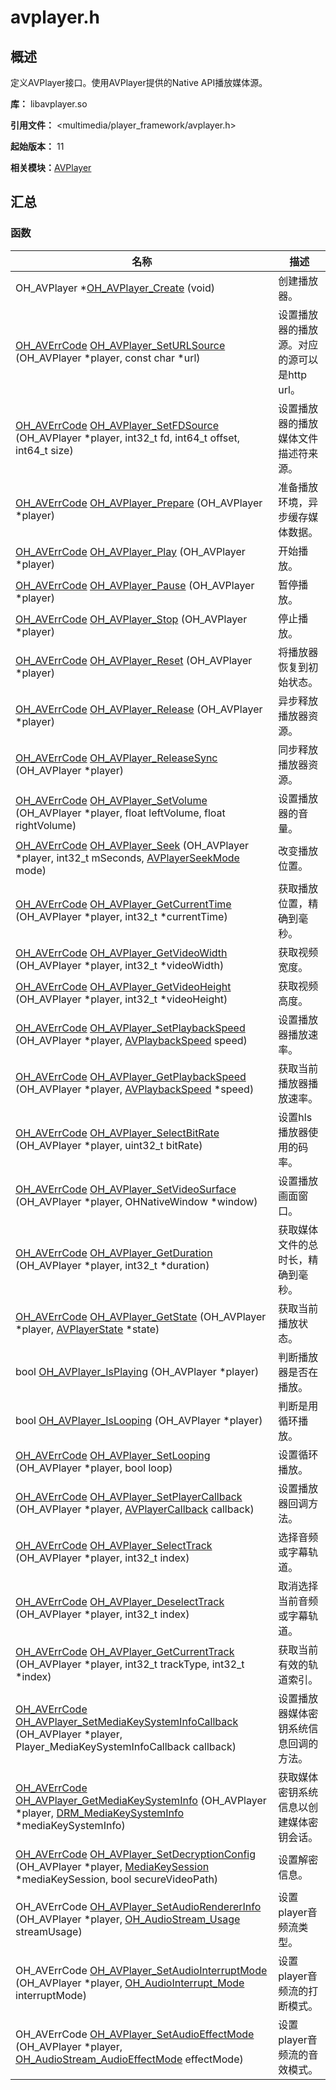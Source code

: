 # avplayer.h


## 概述

定义AVPlayer接口。使用AVPlayer提供的Native API播放媒体源。

**库：** libavplayer.so

**引用文件：** <multimedia/player_framework/avplayer.h>

**起始版本：** 11

**相关模块：**[AVPlayer](_a_v_player.md)


## 汇总


### 函数

| 名称 | 描述 | 
| -------- | -------- |
| OH_AVPlayer \*[OH_AVPlayer_Create](_a_v_player.md#oh_avplayer_create) (void) | 创建播放器。 | 
| [OH_AVErrCode](../apis-avcodec-kit/_core.md#oh_averrcode) [OH_AVPlayer_SetURLSource](_a_v_player.md#oh_avplayer_seturlsource) (OH_AVPlayer \*player, const char \*url) | 设置播放器的播放源。对应的源可以是http url。 | 
| [OH_AVErrCode](../apis-avcodec-kit/_core.md#oh_averrcode) [OH_AVPlayer_SetFDSource](_a_v_player.md#oh_avplayer_setfdsource) (OH_AVPlayer \*player, int32_t fd, int64_t offset, int64_t size) | 设置播放器的播放媒体文件描述符来源。 | 
| [OH_AVErrCode](../apis-avcodec-kit/_core.md#oh_averrcode) [OH_AVPlayer_Prepare](_a_v_player.md#oh_avplayer_prepare) (OH_AVPlayer \*player) | 准备播放环境，异步缓存媒体数据。 | 
| [OH_AVErrCode](../apis-avcodec-kit/_core.md#oh_averrcode) [OH_AVPlayer_Play](_a_v_player.md#oh_avplayer_play) (OH_AVPlayer \*player) | 开始播放。 | 
| [OH_AVErrCode](../apis-avcodec-kit/_core.md#oh_averrcode) [OH_AVPlayer_Pause](_a_v_player.md#oh_avplayer_pause) (OH_AVPlayer \*player) | 暂停播放。 | 
| [OH_AVErrCode](../apis-avcodec-kit/_core.md#oh_averrcode) [OH_AVPlayer_Stop](_a_v_player.md#oh_avplayer_stop) (OH_AVPlayer \*player) | 停止播放。 | 
| [OH_AVErrCode](../apis-avcodec-kit/_core.md#oh_averrcode) [OH_AVPlayer_Reset](_a_v_player.md#oh_avplayer_reset) (OH_AVPlayer \*player) | 将播放器恢复到初始状态。 | 
| [OH_AVErrCode](../apis-avcodec-kit/_core.md#oh_averrcode) [OH_AVPlayer_Release](_a_v_player.md#oh_avplayer_release) (OH_AVPlayer \*player) | 异步释放播放器资源。 | 
| [OH_AVErrCode](../apis-avcodec-kit/_core.md#oh_averrcode) [OH_AVPlayer_ReleaseSync](_a_v_player.md#oh_avplayer_releasesync) (OH_AVPlayer \*player) | 同步释放播放器资源。 | 
| [OH_AVErrCode](../apis-avcodec-kit/_core.md#oh_averrcode) [OH_AVPlayer_SetVolume](_a_v_player.md#oh_avplayer_setvolume) (OH_AVPlayer \*player, float leftVolume, float rightVolume) | 设置播放器的音量。 | 
| [OH_AVErrCode](../apis-avcodec-kit/_core.md#oh_averrcode) [OH_AVPlayer_Seek](_a_v_player.md#oh_avplayer_seek) (OH_AVPlayer \*player, int32_t mSeconds, [AVPlayerSeekMode](_a_v_player.md#avplayerseekmode) mode) | 改变播放位置。 | 
| [OH_AVErrCode](../apis-avcodec-kit/_core.md#oh_averrcode) [OH_AVPlayer_GetCurrentTime](_a_v_player.md#oh_avplayer_getcurrenttime) (OH_AVPlayer \*player, int32_t \*currentTime) | 获取播放位置，精确到毫秒。 | 
| [OH_AVErrCode](../apis-avcodec-kit/_core.md#oh_averrcode) [OH_AVPlayer_GetVideoWidth](_a_v_player.md#oh_avplayer_getvideowidth) (OH_AVPlayer \*player, int32_t \*videoWidth) | 获取视频宽度。 | 
| [OH_AVErrCode](../apis-avcodec-kit/_core.md#oh_averrcode) [OH_AVPlayer_GetVideoHeight](_a_v_player.md#oh_avplayer_getvideoheight) (OH_AVPlayer \*player, int32_t \*videoHeight) | 获取视频高度。 | 
| [OH_AVErrCode](../apis-avcodec-kit/_core.md#oh_averrcode) [OH_AVPlayer_SetPlaybackSpeed](_a_v_player.md#oh_avplayer_setplaybackspeed) (OH_AVPlayer \*player, [AVPlaybackSpeed](_a_v_player.md#avplaybackspeed) speed) | 设置播放器播放速率。 | 
| [OH_AVErrCode](../apis-avcodec-kit/_core.md#oh_averrcode) [OH_AVPlayer_GetPlaybackSpeed](_a_v_player.md#oh_avplayer_getplaybackspeed) (OH_AVPlayer \*player, [AVPlaybackSpeed](_a_v_player.md#avplaybackspeed) \*speed) | 获取当前播放器播放速率。 | 
| [OH_AVErrCode](../apis-avcodec-kit/_core.md#oh_averrcode) [OH_AVPlayer_SelectBitRate](_a_v_player.md#oh_avplayer_selectbitrate) (OH_AVPlayer \*player, uint32_t bitRate) | 设置hls播放器使用的码率。 | 
| [OH_AVErrCode](../apis-avcodec-kit/_core.md#oh_averrcode) [OH_AVPlayer_SetVideoSurface](_a_v_player.md#oh_avplayer_setvideosurface) (OH_AVPlayer \*player, OHNativeWindow \*window) | 设置播放画面窗口。 | 
| [OH_AVErrCode](../apis-avcodec-kit/_core.md#oh_averrcode) [OH_AVPlayer_GetDuration](_a_v_player.md#oh_avplayer_getduration) (OH_AVPlayer \*player, int32_t \*duration) | 获取媒体文件的总时长，精确到毫秒。 | 
| [OH_AVErrCode](../apis-avcodec-kit/_core.md#oh_averrcode) [OH_AVPlayer_GetState](_a_v_player.md#oh_avplayer_getstate) (OH_AVPlayer \*player, [AVPlayerState](_a_v_player.md#avplayerstate) \*state) | 获取当前播放状态。 | 
| bool [OH_AVPlayer_IsPlaying](_a_v_player.md#oh_avplayer_isplaying) (OH_AVPlayer \*player) | 判断播放器是否在播放。 | 
| bool [OH_AVPlayer_IsLooping](_a_v_player.md#oh_avplayer_islooping) (OH_AVPlayer \*player) | 判断是用循环播放。 | 
| [OH_AVErrCode](../apis-avcodec-kit/_core.md#oh_averrcode) [OH_AVPlayer_SetLooping](_a_v_player.md#oh_avplayer_setlooping) (OH_AVPlayer \*player, bool loop) | 设置循环播放。 | 
| [OH_AVErrCode](../apis-avcodec-kit/_core.md#oh_averrcode) [OH_AVPlayer_SetPlayerCallback](_a_v_player.md#oh_avplayer_setplayercallback) (OH_AVPlayer \*player, [AVPlayerCallback](_a_v_player_callback.md) callback) | 设置播放器回调方法。 | 
| [OH_AVErrCode](../apis-avcodec-kit/_core.md#oh_averrcode) [OH_AVPlayer_SelectTrack](_a_v_player.md#oh_avplayer_selecttrack) (OH_AVPlayer \*player, int32_t index) | 选择音频或字幕轨道。 | 
| [OH_AVErrCode](../apis-avcodec-kit/_core.md#oh_averrcode) [OH_AVPlayer_DeselectTrack](_a_v_player.md#oh_avplayer_deselecttrack) (OH_AVPlayer \*player, int32_t index) | 取消选择当前音频或字幕轨道。 | 
| [OH_AVErrCode](../apis-avcodec-kit/_core.md#oh_averrcode) [OH_AVPlayer_GetCurrentTrack](_a_v_player.md#oh_avplayer_getcurrenttrack) (OH_AVPlayer \*player, int32_t trackType, int32_t \*index) | 获取当前有效的轨道索引。 | 
| [OH_AVErrCode](../apis-avcodec-kit/_core.md#oh_averrcode) [OH_AVPlayer_SetMediaKeySystemInfoCallback](_a_v_player.md#oh_avplayer_setmediakeysysteminfocallback) (OH_AVPlayer \*player, Player_MediaKeySystemInfoCallback callback) | 设置播放器媒体密钥系统信息回调的方法。  | 
| [OH_AVErrCode](../apis-avcodec-kit/_core.md#oh_averrcode) [OH_AVPlayer_GetMediaKeySystemInfo](_a_v_player.md#oh_avplayer_getmediakeysysteminfo) (OH_AVPlayer \*player, [DRM_MediaKeySystemInfo](../apis-drm-kit/_d_r_m___media_key_system_info.md) \*mediaKeySystemInfo) | 获取媒体密钥系统信息以创建媒体密钥会话。  | 
| [OH_AVErrCode](../apis-avcodec-kit/_core.md#oh_averrcode) [OH_AVPlayer_SetDecryptionConfig](_a_v_player.md#oh_avplayer_setdecryptionconfig) (OH_AVPlayer \*player, [MediaKeySession](../apis-drm-kit/_drm.md#mediakeysession) \*mediaKeySession, bool secureVideoPath) | 设置解密信息。  | 
| OH_AVErrCode [OH_AVPlayer_SetAudioRendererInfo](_a_v_player.md#oh_avplayer_setaudiorendererinfo) (OH_AVPlayer \*player, [OH_AudioStream_Usage](../apis-audio-kit/_o_h_audio.md#oh_audiostream_usage) streamUsage) | 设置player音频流类型。  | 
| OH_AVErrCode [OH_AVPlayer_SetAudioInterruptMode](_a_v_player.md#oh_avplayer_setaudiointerruptmode) (OH_AVPlayer \*player, [OH_AudioInterrupt_Mode](../apis-audio-kit/_o_h_audio.md#oh_audiointerrupt_mode) interruptMode) | 设置player音频流的打断模式。  | 
| OH_AVErrCode [OH_AVPlayer_SetAudioEffectMode](_a_v_player.md#oh_avplayer_setaudioeffectmode) (OH_AVPlayer \*player, [OH_AudioStream_AudioEffectMode](../apis-audio-kit/_o_h_audio.md#oh_audiostream_audioeffectmode) effectMode) | 设置player音频流的音效模式。  | 
